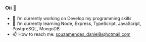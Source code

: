 ### Oii 👋


- 🔭 I’m currently working on Develop my programming skills
- 🌱 I’m currently learning Node, Express, TypeScript, JavaScript, PostgreSQL, MongoDB
- 📫 How to reach me: souzamendes_daniel8@hotmail.com
